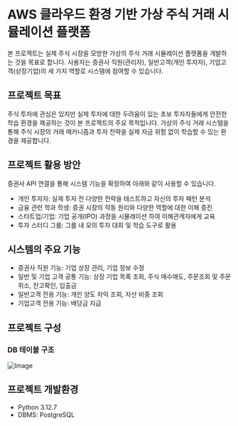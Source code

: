 # AWS 클라우드 환경 기반 가상 주식 거래 시뮬레이션 플랫폼

본 프로젝트는 실제 주식 시장을 모방한 가상의 주식 거래 시뮬레이션 플랫폼을 개발하는 것을 목표로 합니다. 사용자는 증권사 직원(관리자), 일반고객(개인 투자자), 기업고객(상장기업)의 세 가지 역할로 시스템에 참여할 수 있습니다.

## 프로젝트 목표
주식 투자에 관심은 있지만 실제 투자에 대한 두려움이 있는 초보 투자자들에게 안전한 학습 환경을 제공하는 것이 본 프로젝트의 주요 목적입니다. 가상의 주식 거래 시스템을 통해 주식 시장의 거래 메커니즘과 투자 전략을 실제 자금 위험 없이 학습할 수 있는 환경을 제공합니다.

## 프로젝트 활용 방안
증권사 API 연결을 통해 시스템 기능을 확장하여 아래와 같이 사용할 수 있습니다.
- 개인 투자자: 실제 투자 전 다양한 전략을 테스트하고 자신의 투자 패턴 분석
- 금융 관련 학과 학생: 증권 시장의 작동 원리와 다양한 역할에 대한 이해 증진
- 스타트업/기업: 기업 공개(IPO) 과정을 시뮬레이션 하여 이해관계자에게 교육
- 투자 스터디 그룹: 그룹 내 모의 투자 대회 및 학습 도구로 활용

## 시스템의 주요 기능
- 증권사 직원 기능: 기업 상장 관리, 기업 정보 수정
- 일반 및 기업 고객 공통 기능: 상장 기업 목록 조회, 주식 매수매도, 주문조회 및 주문취소, 잔고확인, 입출금
- 일반고객 전용 기능: 개인 양도 차익 조회, 자산 비중 조회
- 기업고객 전용 기능: 배당금 지급

## 프로젝트 구성

### DB 테이블 구조
![Image](https://github.com/user-attachments/assets/77ee43ff-44e6-4933-b0a7-394110bc18be)

## 프로젝트 개발환경
- Python 3.12.7
- DBMS: PostgreSQL
